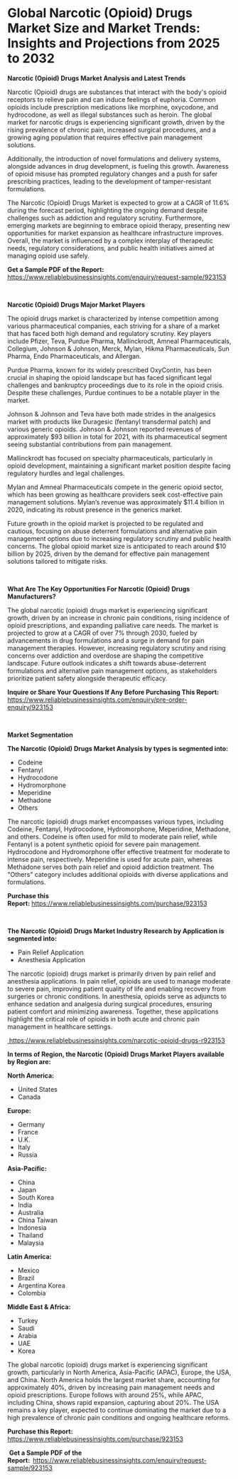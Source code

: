 <p><h1>Global Narcotic (Opioid) Drugs Market Size and Market Trends: Insights and Projections from 2025 to 2032</h1></p><p><strong>Narcotic (Opioid) Drugs Market Analysis and Latest Trends</strong></p>
<p><p>Narcotic (Opioid) drugs are substances that interact with the body's opioid receptors to relieve pain and can induce feelings of euphoria. Common opioids include prescription medications like morphine, oxycodone, and hydrocodone, as well as illegal substances such as heroin. The global market for narcotic drugs is experiencing significant growth, driven by the rising prevalence of chronic pain, increased surgical procedures, and a growing aging population that requires effective pain management solutions. </p><p>Additionally, the introduction of novel formulations and delivery systems, alongside advances in drug development, is fueling this growth. Awareness of opioid misuse has prompted regulatory changes and a push for safer prescribing practices, leading to the development of tamper-resistant formulations. </p><p>The Narcotic (Opioid) Drugs Market is expected to grow at a CAGR of 11.6% during the forecast period, highlighting the ongoing demand despite challenges such as addiction and regulatory scrutiny. Furthermore, emerging markets are beginning to embrace opioid therapy, presenting new opportunities for market expansion as healthcare infrastructure improves. Overall, the market is influenced by a complex interplay of therapeutic needs, regulatory considerations, and public health initiatives aimed at managing opioid use safely.</p></p>
<p><strong>Get a Sample PDF of the Report:&nbsp;</strong> <a href="https://www.reliablebusinessinsights.com/enquiry/request-sample/923153?utm_campaign=3351&utm_medium=2&utm_source=Github&utm_content=ia&utm_term=19042025&utm_id=narcotic-opioid-drugs">https://www.reliablebusinessinsights.com/enquiry/request-sample/923153</a></p>
<p>&nbsp;</p>
<p><strong>Narcotic (Opioid) Drugs Major Market Players</strong></p>
<p><p>The opioid drugs market is characterized by intense competition among various pharmaceutical companies, each striving for a share of a market that has faced both high demand and regulatory scrutiny. Key players include Pfizer, Teva, Purdue Pharma, Mallinckrodt, Amneal Pharmaceuticals, Collegium, Johnson & Johnson, Merck, Mylan, Hikma Pharmaceuticals, Sun Pharma, Endo Pharmaceuticals, and Allergan.</p><p>Purdue Pharma, known for its widely prescribed OxyContin, has been crucial in shaping the opioid landscape but has faced significant legal challenges and bankruptcy proceedings due to its role in the opioid crisis. Despite these challenges, Purdue continues to be a notable player in the market.</p><p>Johnson & Johnson and Teva have both made strides in the analgesics market with products like Duragesic (fentanyl transdermal patch) and various generic opioids. Johnson & Johnson reported revenues of approximately $93 billion in total for 2021, with its pharmaceutical segment seeing substantial contributions from pain management.</p><p>Mallinckrodt has focused on specialty pharmaceuticals, particularly in opioid development, maintaining a significant market position despite facing regulatory hurdles and legal challenges. </p><p>Mylan and Amneal Pharmaceuticals compete in the generic opioid sector, which has been growing as healthcare providers seek cost-effective pain management solutions. Mylan’s revenue was approximately $11.4 billion in 2020, indicating its robust presence in the generics market.</p><p>Future growth in the opioid market is projected to be regulated and cautious, focusing on abuse deterrent formulations and alternative pain management options due to increasing regulatory scrutiny and public health concerns. The global opioid market size is anticipated to reach around $10 billion by 2025, driven by the demand for effective pain management solutions tailored to mitigate risks.</p></p>
<p>&nbsp;</p>
<p><strong>What Are The Key Opportunities For Narcotic (Opioid) Drugs Manufacturers?</strong></p>
<p><p>The global narcotic (opioid) drugs market is experiencing significant growth, driven by an increase in chronic pain conditions, rising incidence of opioid prescriptions, and expanding palliative care needs. The market is projected to grow at a CAGR of over 7% through 2030, fueled by advancements in drug formulations and a surge in demand for pain management therapies. However, increasing regulatory scrutiny and rising concerns over addiction and overdose are shaping the competitive landscape. Future outlook indicates a shift towards abuse-deterrent formulations and alternative pain management options, as stakeholders prioritize patient safety alongside therapeutic efficacy.</p></p>
<p><strong>Inquire or Share Your Questions If Any Before Purchasing This Report:</strong> <a href="https://www.reliablebusinessinsights.com/enquiry/pre-order-enquiry/923153?utm_campaign=3351&utm_medium=2&utm_source=Github&utm_content=ia&utm_term=19042025&utm_id=narcotic-opioid-drugs">https://www.reliablebusinessinsights.com/enquiry/pre-order-enquiry/923153</a></p>
<p>&nbsp;</p>
<p><strong>Market Segmentation</strong></p>
<p><strong>The Narcotic (Opioid) Drugs Market Analysis by types is segmented into:</strong></p>
<p><ul><li>Codeine</li><li>Fentanyl</li><li>Hydrocodone</li><li>Hydromorphone</li><li>Meperidine</li><li>Methadone</li><li>Others</li></ul></p>
<p><p>The narcotic (opioid) drugs market encompasses various types, including Codeine, Fentanyl, Hydrocodone, Hydromorphone, Meperidine, Methadone, and others. Codeine is often used for mild to moderate pain relief, while Fentanyl is a potent synthetic opioid for severe pain management. Hydrocodone and Hydromorphone offer effective treatment for moderate to intense pain, respectively. Meperidine is used for acute pain, whereas Methadone serves both pain relief and opioid addiction treatment. The "Others" category includes additional opioids with diverse applications and formulations.</p></p>
<p><strong>Purchase this Report:&nbsp;</strong><a href="https://www.reliablebusinessinsights.com/purchase/923153?utm_campaign=3351&utm_medium=2&utm_source=Github&utm_content=ia&utm_term=19042025&utm_id=narcotic-opioid-drugs">https://www.reliablebusinessinsights.com/purchase/923153</a></p>
<p>&nbsp;</p>
<p><strong>The Narcotic (Opioid) Drugs Market Industry Research by Application is segmented into:</strong></p>
<p><ul><li>Pain Relief Application</li><li>Anesthesia Application</li></ul></p>
<p><p>The narcotic (opioid) drugs market is primarily driven by pain relief and anesthesia applications. In pain relief, opioids are used to manage moderate to severe pain, improving patient quality of life and enabling recovery from surgeries or chronic conditions. In anesthesia, opioids serve as adjuncts to enhance sedation and analgesia during surgical procedures, ensuring patient comfort and minimizing awareness. Together, these applications highlight the critical role of opioids in both acute and chronic pain management in healthcare settings.</p></p>
<p><a href="https://www.reliablebusinessinsights.com/narcotic-opioid-drugs-r923153?utm_campaign=3351&utm_medium=2&utm_source=Github&utm_content=ia&utm_term=19042025&utm_id=narcotic-opioid-drugs">&nbsp;https://www.reliablebusinessinsights.com/narcotic-opioid-drugs-r923153</a></p>
<p><strong>In terms of Region, the Narcotic (Opioid) Drugs Market Players available by Region are:</strong></p>
<p>
    <p> <strong> North America: </strong>
        <ul>
            <li>United States</li>
            <li>Canada</li>
        </ul>
        </p> 
    <p> <strong> Europe: </strong>
        <ul>
            <li>Germany</li>
            <li>France</li>
            <li>U.K.</li>
            <li>Italy</li>
            <li>Russia</li>
        </ul>
        </p> 
    <p> <strong> Asia-Pacific: </strong>
        <ul>
            <li>China</li>
            <li>Japan</li>
            <li>South Korea</li>
            <li>India</li>
            <li>Australia</li>
            <li>China Taiwan</li>
            <li>Indonesia</li>
            <li>Thailand</li>
            <li>Malaysia</li>
        </ul>
        </p> 
    <p> <strong> Latin America: </strong>
        <ul>
            <li>Mexico</li>
            <li>Brazil</li>
            <li>Argentina Korea</li>
            <li>Colombia</li>
        </ul>
        </p> 
    <p> <strong> Middle East & Africa: </strong>
        <ul>
            <li>Turkey</li>
            <li>Saudi</li>
            <li>Arabia</li>
            <li>UAE</li>
            <li>Korea</li>
        </ul>
    </p>
    </p>
<p><p>The global narcotic (opioid) drugs market is experiencing significant growth, particularly in North America, Asia-Pacific (APAC), Europe, the USA, and China. North America holds the largest market share, accounting for approximately 40%, driven by increasing pain management needs and opioid prescriptions. Europe follows with around 25%, while APAC, including China, shows rapid expansion, capturing about 20%. The USA remains a key player, expected to continue dominating the market due to a high prevalence of chronic pain conditions and ongoing healthcare reforms.</p></p>
<p><strong>Purchase this Report: </strong><a href="https://www.reliablebusinessinsights.com/purchase/923153?utm_campaign=3351&utm_medium=2&utm_source=Github&utm_content=ia&utm_term=19042025&utm_id=narcotic-opioid-drugs">https://www.reliablebusinessinsights.com/purchase/923153</a></p>
<p>&nbsp;<strong>Get a Sample PDF of the Report:&nbsp;&nbsp;</strong><a href="https://www.reliablebusinessinsights.com/enquiry/request-sample/923153?utm_campaign=3351&utm_medium=2&utm_source=Github&utm_content=ia&utm_term=19042025&utm_id=narcotic-opioid-drugs">https://www.reliablebusinessinsights.com/enquiry/request-sample/923153</a></p>
<p><strong></strong></p>
<p><p></p><p></p><p></p></p>